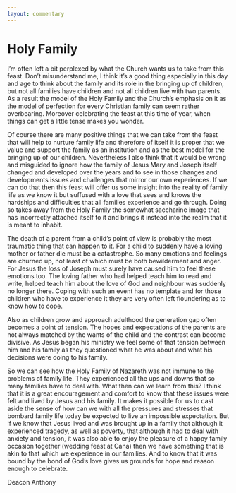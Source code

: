 ```yaml
---
layout: commentary
---
```


# Holy Family
 
I’m often left a bit perplexed by what the Church wants us to take from this feast. Don’t misunderstand me, I think it’s a good thing especially in this day and age to think about the family and its role in the bringing up of children, but not all families have children and not all children live with two parents. As a result the model of the Holy Family and the Church’s emphasis on it as the model of perfection for every Christian family can seem rather overbearing. Moreover celebrating the feast at this time of year, when things can get a little tense makes you wonder.
 
Of course there are many positive things that we can take from the feast that will help to nurture family life and therefore of itself it is proper that we value and support the family as an institution and as the best model for the bringing up of our children. Nevertheless I also think that it would be wrong and misguided to ignore how the family of Jesus Mary and Joseph itself changed and developed over the years and to see in those changes and developments issues and challenges that mirror our own experiences. If we can do that then this feast will offer us some insight into the reality of family life as we know it but suffused with a love that sees and knows the hardships and difficulties that all families experience and go through. Doing so takes away from the Holy Family the somewhat saccharine image that has incorrectly attached itself to it and brings it instead into the realm that it is meant to inhabit.
 
The death of a parent from a child’s point of view is probably the most traumatic thing that can happen to it. For a child to suddenly have a loving mother or father die must be a catastrophe. So many emotions and feelings are churned up, not least of which must be both bewilderment and anger. For Jesus the loss of Joseph must surely have caused him to feel these emotions too. The loving father who had helped teach him to read and write, helped teach him about the love of God and neighbour was suddenly no longer there. Coping with such an event has no template and for those children who have to experience it they are very often left floundering as to know how to cope.
 
Also as children grow and approach adulthood the generation gap often becomes a point of tension. The hopes and expectations of the parents are not always matched by the wants of the child and the contrast can become divisive. As Jesus began his ministry we feel some of that tension between him and his family as they questioned what he was about and what his decisions were doing to his family.
 
So we can see how the Holy Family of Nazareth was not immune to the problems of family life. They experienced all the ups and downs that so many families have to deal with. What then can we learn from this? I think that it is a great encouragement and comfort to know that these issues were felt and lived by Jesus and his family. It makes it possible for us to cast aside the sense of how can we with all the pressures and stresses that bombard family life today be expected to live an impossible expectation. But if we know that Jesus lived and was brought up in a family that although it experienced tragedy, as well as poverty, that although it had to deal with anxiety and tension, it was also able to enjoy the pleasure of a happy family occasion together (wedding feast at Cana) then we have something that is akin to that which we experience in our families. And to know that it was bound by the bond of God’s love gives us grounds for hope and reason enough to celebrate. 
 
Deacon Anthony
